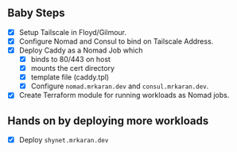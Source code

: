 ## Baby Steps

- [x] Setup Tailscale in Floyd/Gilmour.
- [x] Configure Nomad and Consul to bind on Tailscale Address.
- [x] Deploy Caddy as a Nomad Job which
  - [x] binds to 80/443 on host
  - [x] mounts the cert directory
  - [x] template file (caddy.tpl)
  - [x] Configure `nomad.mrkaran.dev` and `consul.mrkaran.dev`.
- [x] Create Terraform module for running workloads as Nomad jobs.

## Hands on by deploying more workloads

- [x] Deploy `shynet.mrkaran.dev`
